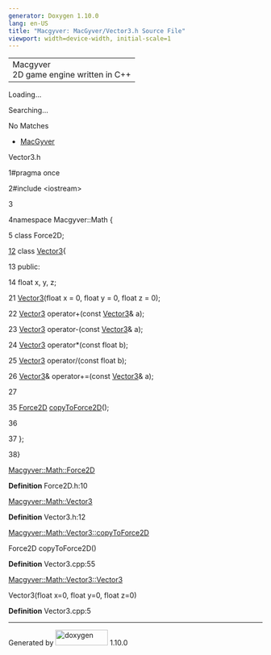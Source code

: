 ```yaml
---
generator: Doxygen 1.10.0
lang: en-US
title: "Macgyver: MacGyver/Vector3.h Source File"
viewport: width=device-width, initial-scale=1
---
```


<div id="top">

<div id="titlearea">

<table data-cellspacing="0" data-cellpadding="0">
<colgroup>
<col style="width: 100%" />
</colgroup>
<tbody>
<tr id="projectrow" class="odd">
<td id="projectalign"><div id="projectname">
Macgyver
</div>
<div id="projectbrief">
2D game engine written in C++
</div></td>
</tr>
</tbody>
</table>

</div>

<div id="main-nav">

</div>

<div id="MSearchSelectWindow"
onmouseover="return searchBox.OnSearchSelectShow()"
onmouseout="return searchBox.OnSearchSelectHide()"
onkeydown="return searchBox.OnSearchSelectKey(event)">

</div>

<div id="MSearchResultsWindow">

<div id="MSearchResults">

<div class="SRPage">

<div id="SRIndex">

<div id="SRResults">

</div>

<div id="Loading" class="SRStatus">

Loading...

</div>

<div id="Searching" class="SRStatus">

Searching...

</div>

<div id="NoMatches" class="SRStatus">

No Matches

</div>

</div>

</div>

</div>

</div>

<div id="nav-path" class="navpath">

- <a href="dir_e610925873bfe0bf19b07ca2b4f6d40b.html"
  class="el">MacGyver</a>

</div>

</div>

<div class="header">

<div class="headertitle">

<div class="title">

Vector3.h

</div>

</div>

</div>

<div class="contents">

<div class="fragment">

<div class="line">

<span id="l00001"></span><span class="lineno">
1</span><span class="preprocessor">\#pragma once</span>

</div>

<div class="line">

<span id="l00002"></span><span class="lineno">
2</span><span class="preprocessor">\#include \<iostream\></span>

</div>

<div class="line">

<span id="l00003"></span><span class="lineno"> 3</span>

</div>

<div class="line">

<span id="l00004"></span><span class="lineno">
4</span><span class="keyword">namespace </span>Macgyver::Math {

</div>

<div class="line">

<span id="l00005"></span><span class="lineno"> 5</span>
<span class="keyword">class </span>Force2D;

</div>

<div id="foldopen00012" class="foldopen" data-start="{" end="};">

<div class="line">

<span id="l00012"></span><span class="lineno">
<a href="class_macgyver_1_1_math_1_1_vector3.html" class="line">12</a></span>
<span class="keyword">class
</span><a href="class_macgyver_1_1_math_1_1_vector3.html"
class="code hl_class">Vector3</a>{

</div>

<div class="line">

<span id="l00013"></span><span class="lineno"> 13</span>
<span class="keyword">public</span>:

</div>

<div class="line">

<span id="l00014"></span><span class="lineno"> 14</span>
<span class="keywordtype">float</span> x, y, z;

</div>

<div class="line">

<span id="l00021"></span><span class="lineno"> 21</span> <a
href="class_macgyver_1_1_math_1_1_vector3.html#a61fb1b28cf667c8ef1a90bcd8b405b15"
class="code hl_function">Vector3</a>(<span class="keywordtype">float</span>
x = 0, <span class="keywordtype">float</span> y = 0,
<span class="keywordtype">float</span> z = 0);

</div>

<div class="line">

<span id="l00022"></span><span class="lineno"> 22</span>
<a href="class_macgyver_1_1_math_1_1_vector3.html"
class="code hl_class">Vector3</a>
operator+(<span class="keyword">const</span>
<a href="class_macgyver_1_1_math_1_1_vector3.html"
class="code hl_class">Vector3</a>& a);

</div>

<div class="line">

<span id="l00023"></span><span class="lineno"> 23</span>
<a href="class_macgyver_1_1_math_1_1_vector3.html"
class="code hl_class">Vector3</a>
operator-(<span class="keyword">const</span>
<a href="class_macgyver_1_1_math_1_1_vector3.html"
class="code hl_class">Vector3</a>& a);

</div>

<div class="line">

<span id="l00024"></span><span class="lineno"> 24</span>
<a href="class_macgyver_1_1_math_1_1_vector3.html"
class="code hl_class">Vector3</a>
operator\*(<span class="keyword">const</span>
<span class="keywordtype">float</span> b);

</div>

<div class="line">

<span id="l00025"></span><span class="lineno"> 25</span>
<a href="class_macgyver_1_1_math_1_1_vector3.html"
class="code hl_class">Vector3</a>
operator/(<span class="keyword">const</span>
<span class="keywordtype">float</span> b);

</div>

<div class="line">

<span id="l00026"></span><span class="lineno"> 26</span>
<a href="class_macgyver_1_1_math_1_1_vector3.html"
class="code hl_class">Vector3</a>&
operator+=(<span class="keyword">const</span>
<a href="class_macgyver_1_1_math_1_1_vector3.html"
class="code hl_class">Vector3</a>& a);

</div>

<div class="line">

<span id="l00027"></span><span class="lineno"> 27</span>

</div>

<div class="line">

<span id="l00035"></span><span class="lineno"> 35</span>
<a href="class_macgyver_1_1_math_1_1_force2_d.html"
class="code hl_class">Force2D</a> <a
href="class_macgyver_1_1_math_1_1_vector3.html#a279e0d8f02439f19d6d75af18650f7a3"
class="code hl_function">copyToForce2D</a>();

</div>

<div class="line">

<span id="l00036"></span><span class="lineno"> 36</span>

</div>

<div class="line">

<span id="l00037"></span><span class="lineno"> 37</span> };

</div>

</div>

<div class="line">

<span id="l00038"></span><span class="lineno"> 38</span>}

</div>

<div id="aclass_macgyver_1_1_math_1_1_force2_d_html" class="ttc">

<div class="ttname">

[Macgyver::Math::Force2D](class_macgyver_1_1_math_1_1_force2_d.html)

</div>

<div class="ttdef">

**Definition** Force2D.h:10

</div>

</div>

<div id="aclass_macgyver_1_1_math_1_1_vector3_html" class="ttc">

<div class="ttname">

[Macgyver::Math::Vector3](class_macgyver_1_1_math_1_1_vector3.html)

</div>

<div class="ttdef">

**Definition** Vector3.h:12

</div>

</div>

<div id="aclass_macgyver_1_1_math_1_1_vector3_html_a279e0d8f02439f19d6d75af18650f7a3"
class="ttc">

<div class="ttname">

[Macgyver::Math::Vector3::copyToForce2D](class_macgyver_1_1_math_1_1_vector3.html#a279e0d8f02439f19d6d75af18650f7a3)

</div>

<div class="ttdeci">

Force2D copyToForce2D()

</div>

<div class="ttdef">

**Definition** Vector3.cpp:55

</div>

</div>

<div id="aclass_macgyver_1_1_math_1_1_vector3_html_a61fb1b28cf667c8ef1a90bcd8b405b15"
class="ttc">

<div class="ttname">

[Macgyver::Math::Vector3::Vector3](class_macgyver_1_1_math_1_1_vector3.html#a61fb1b28cf667c8ef1a90bcd8b405b15)

</div>

<div class="ttdeci">

Vector3(float x=0, float y=0, float z=0)

</div>

<div class="ttdef">

**Definition** Vector3.cpp:5

</div>

</div>

</div>

</div>

------------------------------------------------------------------------

<span class="small">Generated
by [<img src="doxygen.svg" class="footer" width="104" height="31"
alt="doxygen" />](https://www.doxygen.org/index.html) 1.10.0</span>

